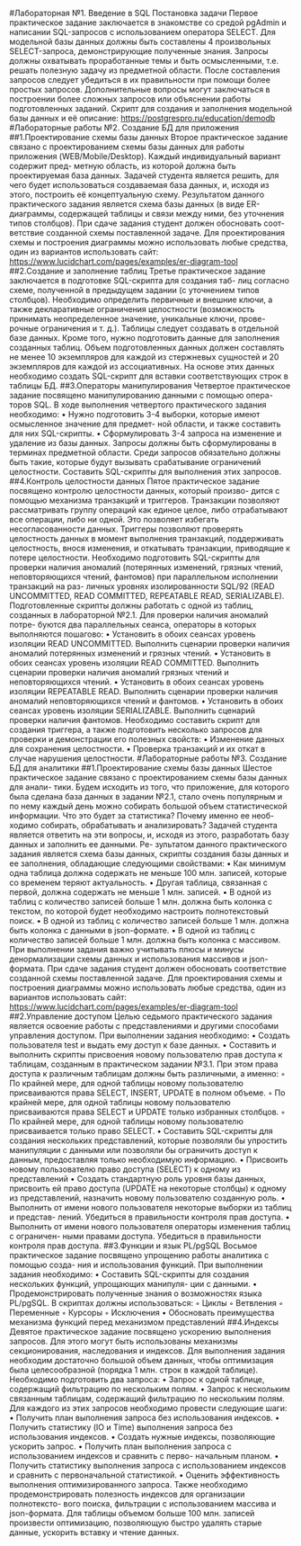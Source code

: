 #Лабораторная №1. Введение в SQL Постановка задачи
Первое практическое задание заключается в знакомстве со средой pgAdmin и написании SQL-запросов с использованием оператора SELECT. Для модельной базы данных должны быть составлены 4 произвольных SELECT-запроса, демонстрирующие полученные знания. Запросы должны охватывать проработанные темы и быть осмысленными, т.е. решать полезную задачу из предметной области. После составления запросов следует убедиться в их правильности при помощи более простых запросов. Дополнительные вопросы могут заключаться в построении более сложных запросов или объяснении работы подготовленных заданий. Скрипт для создания и заполнения модельной базы данных и её описание:
https://postgrespro.ru/education/demodb
#Лабораторные работы №2. Создание БД для приложения
##1.Проектирование схемы базы данных
Второе практическое задание связано с проектированием схемы базы данных для работы приложения (WEB/Mobile/Desktop). Каждый индивидуальный вариант содержит пред- метную область, из которой должна быть проектируемая база данных. Задачей студента является решить, для чего будет использоваться создаваемая база данных, и, исходя из этого, построить её концептуальную схему. Результатом данного практического задания является схема базы данных (в виде ER-диаграммы, содержащей таблицы и связи между ними, без уточнения типов столбцов). При сдаче задания студент должен обосновать соот- ветствие созданной схемы поставленной задаче. Для проектирования схемы и построения диаграммы можно использовать любые средства, один из вариантов использовать сайт:
https://www.lucidchart.com/pages/examples/er-diagram-tool
##2.Создание и заполнение таблиц
Третье практическое задание заключается в подготовке SQL-скрипта для создания таб- лиц согласно схеме, полученной в предыдущем задании (с уточнением типов столбцов). Необходимо определить первичные и внешние ключи, а также декларативные ограничения целостности (возможность принимать неопределенное значение, уникальные ключи, прове- рочные ограничения и т. д.). Таблицы следует создавать в отдельной базе данных. Кроме
того, нужно подготовить данные для заполнения созданных таблиц. Объем подготовленных данных должен составлять не менее 10 экземпляров для каждой из стержневых сущностей и 20 экземпляров для каждой из ассоциативных. На основе этих данных необходимо создать SQL-скрипт для вставки соответствующих строк в таблицы БД.
##3.Операторы манипулирования
Четвертое практическое задание посвящено манипулированию данными с помощью опера- торов SQL. В ходе выполнения четвертого практического задания необходимо:
    • Нужно подготовить 3-4 выборки, которые имеют осмысленное значение для предмет- ной области, и также составить для них SQL-скрипты.
    • Сформулировать 3-4 запроса на изменение и удаление из базы данных. Запросы должны быть сформулированы в терминах предметной области. Среди запросов обязательно должны быть такие, которые будут вызывать срабатывание ограничений целостности. Составить SQL-скрипты для выполнения этих запросов.
##4.Контроль целостности данных
Пятое практическое задание посвящено контролю целостности данных, который произво- дится с помощью механизма транзакций и триггеров. Транзакции позволяют рассматривать группу операций как единое целое, либо отрабатывают все операции, либо ни одной. Это позволяет избегать несогласованности данных. Триггеры позволяют проверять целостность
данных в момент выполнения транзакций, поддерживать целостность, внося изменения, и откатывать транзакции, приводящие к потере целостности. Необходимо подготовить SQL-скрипты для проверки наличия аномалий (потерянных изменений, грязных чтений, неповторяющихся чтений, фантомов) при параллельном исполнении транзакций на раз- личных уровнях изолированности SQL/92 (READ UNCOMMITTED, READ COMMITTED, REPEATABLE READ, SERIALIZABLE). Подготовленные скрипты должны работать с одной из таблиц, созданных в лабораторной №2.1. Для проверки наличия аномалий потре- буются два параллельных сеанса, операторы в которых выполняются пошагово:
    • Установить в обоих сеансах уровень изоляции READ UNCOMMITTED. Выполнить сценарии проверки наличия аномалий потерянных изменений и грязных чтений.
    • Установить в обоих сеансах уровень изоляции READ COMMITTED. Выполнить сценарии проверки наличия аномалий грязных чтений и неповторяющихся чтений.
    • Установить в обоих сеансах уровень изоляции REPEATABLE READ. Выполнить сценарии проверки наличия аномалий неповторяющихся чтений и фантомов.
    • Установить в обоих сеансах уровень изоляции SERIALIZABLE. Выполнить сценарий проверки наличия фантомов.
Необходимо составить скрипт для создания триггера, а также подготовить несколько запросов для проверки и демонстрации его полезных свойств:
    • Изменение данных для сохранения целостности.
    • Проверка транзакций и их откат в случае нарушения целостности.
#Лабораторные работы №3. Создание БД для аналитики
##1.Проектирование схемы базы данных
Шестое практическое задание связано с проектированием схемы базы данных для анали- тики. Будем исходить из того, что приложение, для которого была сделана база данных в задании №2.1, стало очень популярным и по нему каждый день можно собирать большой объем статистической информации. Что это будет за статистика? Почему именно ее необ- ходимо собирать, обрабатывать и анализировать? Задачей студента является ответить на эти вопросы, и, исходя из этого, разработать базу данных и заполнить ее данными. Ре- зультатом данного практического задания является схема базы данных, скрипты создания базы данных и ее заполнения, обладающие следующими свойствами:
    • Как минимум одна таблица должна содержать не меньше 100 млн. записей, которые со временем теряют актуальность.
    • Другая таблица, связанная с первой, должна содержать не меньше 1 млн. записей.
    • В одной из таблиц с количество записей больше 1 млн. должна быть колонка с текстом, по которой будет необходимо настроить полнотекстовый поиск.
    • В одной из таблиц с количество записей больше 1 млн. должна быть колонка с данными в json-формате.
    • В одной из таблиц с количество записей больше 1 млн. должна быть колонка с массивом.
При выполнении задания важно учитывать плюсы и минусы денормализации схемы данных и использования массивов и json-формата. При сдаче задания студент должен обосновать соответствие созданной схемы поставленной задаче.
Для проектирования схемы и построения диаграммы можно использовать любые средства, один из вариантов использовать сайт:
https://www.lucidchart.com/pages/examples/er-diagram-tool
##2.Управление доступом
Целью седьмого практического задания является освоение работы с представлениями и другими способами управления доступом. При выполнении задания необходимо:
    • Создать пользователя test и выдать ему доступ к базе данных.
    • Составить и выполнить скрипты присвоения новому пользователю прав доступа к таблицам, созданным в практическом задании №3.1. При этом права доступа к различным таблицам должны быть различными, а именно:
        ◦ По крайней мере, для одной таблицы новому пользователю присваиваются права SELECT, INSERT, UPDATE в полном объеме.
        ◦ По крайней мере, для одной таблицы новому пользователю присваиваются права SELECT и UPDATE только избранных столбцов.
        ◦ По крайней мере, для одной таблицы новому пользователю присваивается только право SELECT.
    • Составить SQL-скрипты для создания нескольких представлений, которые позволяли бы упростить манипуляции с данными или позволяли бы ограничить доступ к данным, предоставляя только необходимую информацию.
    • Присвоить новому пользователю право доступа (SELECT) к одному из представлений
    • Создать стандартную роль уровня базы данных, присвоить ей право доступа (UPDATE на некоторые столбцы) к одному из представлений, назначить новому пользователю созданную роль.
    • Выполнить от имени нового пользователя некоторые выборки из таблиц и представ- лений. Убедиться в правильности контроля прав доступа.
    • Выполнить от имени нового пользователя операторы изменения таблиц с ограничен- ными правами доступа. Убедиться в правильности контроля прав доступа.
##3.Функции и язык PL/pgSQL
Восьмое практическое задание посвящено упрощению работы аналитика с помощью созда- ния и использования функций. При выполнении задания необходимо:
    • Составить SQL-скрипты для создания нескольких функций, упрощающих манипуля- ции с данными.
    • Продемонстрировать полученные знания о возможностях языка PL/pgSQL. В скриптах должны использоваться:
        ◦ Циклы
        ◦ Ветвления
        ◦ Переменные
        ◦ Курсоры
        ◦ Исключения
    • Обосновать преимущества механизма функций перед механизмом представлений
##4.Индексы
Девятое практическое задание посвящено ускорению выполнения запросов. Для этого могут быть использованы механизмы секционирования, наследования и индексов. Для выполнения задания необходим достаточно большой объем данных, чтобы оптимизация была целесообразной (порядка 1 млн. строк в каждой таблице). Необходимо подготовить два запроса:
    • Запрос к одной таблице, содержащий фильтрацию по нескольким полям.
    • Запрос к нескольким связанным таблицам, содержащий фильтрацию по нескольким полям.
Для каждого из этих запросов необходимо провести следующие шаги:
    • Получить план выполнения запроса без использования индексов.
    • Получить статистику (IO и Time) выполнения запроса без использования индексов.
    • Создать нужные индексы, позволяющие ускорить запрос.
    • Получить план выполнения запроса с использованием индексов и сравнить с перво- начальным планом.
    • Получить статистику выполнения запроса с использованием индексов и сравнить с первоначальной статистикой.
    • Оценить эффективность выполнения оптимизированного запроса.
Также необходимо продемонстрировать полезность индексов для организации полнотексто- вого поиска, фильтрации с использованием массива и json-формата.
Для таблицы объемом больше 100 млн. записей произвести оптимизацию, позволяющую быстро удалять старые данные, ускорить вставку и чтение данных.
